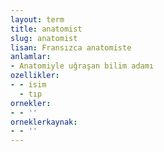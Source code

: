 ```yaml
---
layout: term
title: anatomist
slug: anatomist
lisan: Fransızca anatomiste
anlamlar:
- Anatomiyle uğraşan bilim adamı
ozellikler:
- - isim
  - tıp
ornekler:
- - ''
orneklerkaynak:
- - ''
---
```

